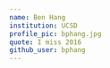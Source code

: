 ```yaml
---
name: Ben Hang 
institution: UCSD 
profile_pic: bphang.jpg 
quote: I miss 2016
github_user: bphang 
---
```

